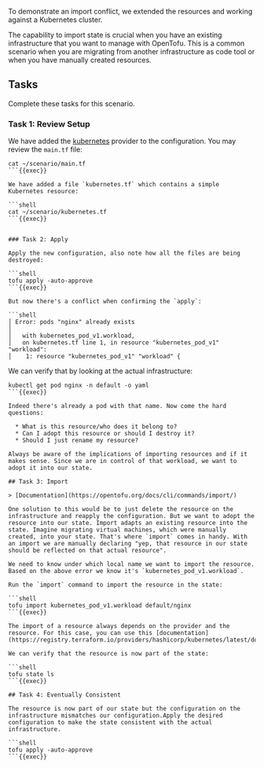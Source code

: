 To demonstrate an import conflict, we extended the resources and working against a Kubernetes cluster.

The capability to import state is crucial when you have an existing infrastructure that you want to manage with OpenTofu. This is a common scenario when you are migrating from another infrastructure as code tool or when you have manually created resources.

## Tasks

Complete these tasks for this scenario.

### Task 1: Review Setup

We have added the [kubernetes](https://registry.terraform.io/providers/hashicorp/kubernetes/latest/docs) provider to the configuration. You may review the `main.tf` file:

```shell
cat ~/scenario/main.tf
```{{exec}}

We have added a file `kubernetes.tf` which contains a simple Kubernetes resource:

```shell
cat ~/scenario/kubernetes.tf
```{{exec}}


### Task 2: Apply

Apply the new configuration, also note how all the files are being destroyed:

```shell
tofu apply -auto-approve
```{{exec}}

But now there's a conflict when confirming the `apply`:

```shell
│ Error: pods "nginx" already exists
│ 
│   with kubernetes_pod_v1.workload,
│   on kubernetes.tf line 1, in resource "kubernetes_pod_v1" "workload":
│    1: resource "kubernetes_pod_v1" "workload" {
```

We can verify that by looking at the actual infrastructure:
    
```shell
kubectl get pod nginx -n default -o yaml
```{{exec}}

Indeed there's already a pod with that name. Now come the hard questions:

  * What is this resource/who does it belong to?
  * Can I adopt this resource or should I destroy it?
  * Should I just rename my resource?

Always be aware of the implications of importing resources and if it makes sense. Since we are in control of that workload, we want to adopt it into our state.

## Task 3: Import

> [Documentation](https://opentofu.org/docs/cli/commands/import/)

One solution to this would be to just delete the resource on the infrastructure and reapply the configuration. But we want to adopt the resource into our state. Import adapts an existing resource into the state. Imagine migrating virtual machines, which were manually created, into your state. That's where `import` comes in handy. With an import we are manually declaring "yep, that resource in our state should be reflected on that actual resource".

We need to know under which local name we want to import the resource. Based on the above error we know it's `kubernetes_pod_v1.workload`.

Run the `import` command to import the resource in the state:

```shell
tofu import kubernetes_pod_v1.workload default/nginx
```{{exec}}

The import of a resource always depends on the provider and the resource. For this case, you can use this [documentation](https://registry.terraform.io/providers/hashicorp/kubernetes/latest/docs/resources/pod_v1#import)

We can verify that the resource is now part of the state:

```shell
tofu state ls
```{{exec}}

## Task 4: Eventually Consistent

The resource is now part of our state but the configuration on the infrastructure mismatches our configuration.Apply the desired configuration to make the state consistent with the actual infrastructure.

```shell
tofu apply -auto-approve
```{{exec}}
  